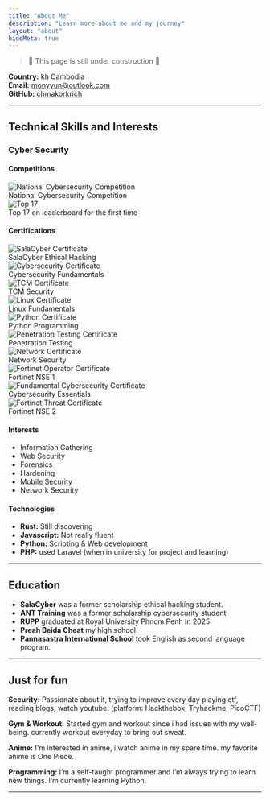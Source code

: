 ```yaml
---
title: "About Me"
description: "Learn more about me and my journey"
layout: "about"
hideMeta: true
---
```


> 🚧 This page is still under construction 🚀

**Country:** kh Cambodia  
**Email:** [monyyun@outlook.com](mailto:monyyun@outlook.com)  
**GitHub:** [chmakorkrich](https://github.com/chmakorkrich)

---

## Technical Skills and Interests

### Cyber Security

#### Competitions

<div class="competition-grid">
  <div class="competition-card">
    <img src="/nsc.jpg" alt="National Cybersecurity Competition" class="competition-image">
    <div class="competition-info">
      <span>National Cybersecurity Competition</span>
    </div>
  </div>
  <div class="competition-card">
    <img src="/top17.jpg" alt="Top 17" class="competition-image">
    <div class="competition-info">
      <span>Top 17 on leaderboard for the first time</span>
    </div>
  </div>
</div>

#### Certifications

<div class="certification-grid">
  <div class="certification-card">
    <img src="/certifications/SalaCyber.png" alt="SalaCyber Certificate" class="certification-image">
    <div class="certification-info">
      <span>SalaCyber Ethical Hacking</span>
    </div>
  </div>
  <div class="certification-card">
    <img src="/certifications/CyberCert.png" alt="Cybersecurity Certificate" class="certification-image">
    <div class="certification-info">
      <span>Cybersecurity Fundamentals</span>
    </div>
  </div>
  <div class="certification-card">
    <img src="/certifications/tcmCert.png" alt="TCM Certificate" class="certification-image">
    <div class="certification-info">
      <span>TCM Security</span>
    </div>
  </div>
  <div class="certification-card">
    <img src="/certifications/LinuxCert.png" alt="Linux Certificate" class="certification-image">
    <div class="certification-info">
      <span>Linux Fundamentals</span>
    </div>
  </div>
  <div class="certification-card">
    <img src="/certifications/PythonCert.png" alt="Python Certificate" class="certification-image">
    <div class="certification-info">
      <span>Python Programming</span>
    </div>
  </div>
  <div class="certification-card">
    <img src="/certifications/pentest.png" alt="Penetration Testing Certificate" class="certification-image">
    <div class="certification-info">
      <span>Penetration Testing</span>
    </div>
  </div>
  <div class="certification-card">
    <img src="/certifications/netWorkCert.png" alt="Network Certificate" class="certification-image">
    <div class="certification-info">
      <span>Network Security</span>
    </div>
  </div>
  <div class="certification-card">
    <img src="/certifications/FortinetOperator.png" alt="Fortinet Operator Certificate" class="certification-image">
    <div class="certification-info">
      <span>Fortinet NSE 1</span>
    </div>
  </div>
  <div class="certification-card">
    <img src="/certifications/fundamentalcyber.png" alt="Fundamental Cybersecurity Certificate" class="certification-image">
    <div class="certification-info">
      <span>Cybersecurity Essentials</span>
    </div>
  </div>
  <div class="certification-card">
    <img src="/certifications/fortinet-threat.png" alt="Fortinet Threat Certificate" class="certification-image">
    <div class="certification-info">
      <span>Fortinet NSE 2</span>
    </div>
  </div>
</div>

#### Interests

- Information Gathering
- Web Security
- Forensics
- Hardening
- Mobile Security
- Network Security

#### Technologies

- **Rust:** Still discovering
- **Javascript:** Not really fluent
- **Python:** Scripting & Web development
- **PHP:** used Laravel (when in university for project and learning)

---

## Education

- **SalaCyber** was a former scholarship ethical hacking student.
- **ANT Training** was a former scholarship cybersecurity student.
- **RUPP** graduated at Royal University Phnom Penh in 2025
- **Preah Beida Cheat** my high school
- **Pannasastra International School** took English as second language program.

---

## Just for fun

**Security:** Passionate about it, trying to improve every day playing ctf, reading blogs, watch youtube. (platform: Hackthebox, Tryhackme, PicoCTF)

**Gym & Workout:** Started gym and workout since i had issues with my well-being. currently workout everyday to bring out sweat.

**Anime:** I'm interested in anime, i watch anime in my spare time. my favorite anime is One Piece.

**Programming:** I’m a self-taught programmer and I’m always trying to learn new things. I’m currently learning Python.

---
